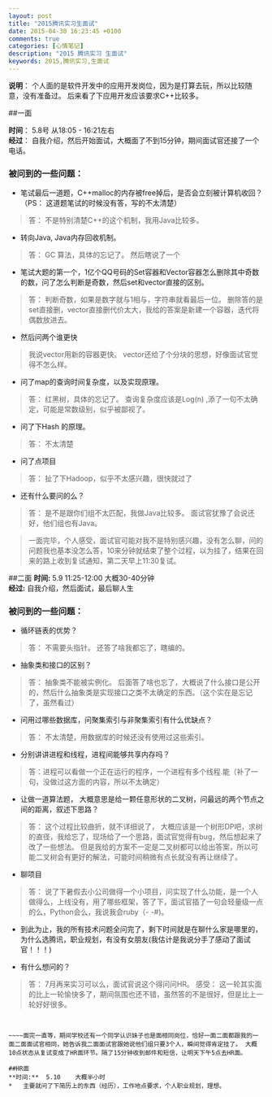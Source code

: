 ```yaml
---
layout: post
title: "2015腾讯实习生面试"
date: 2015-04-30 16:23:45 +0100
comments: true
categories: [心情笔记]
description: "2015 腾讯实习 生面试" 
keywords: 2015,腾讯实习,生面试
---
```


**说明**： 个人面的是软件开发中的应用开发岗位，因为是打算去玩，所以比较随意，没有准备过。 后来看了下应用开发应该要求C++比较多。

##一面  

**时间**： 5.8号  从18:05 - 16:21左右  
**经过**： 自我介绍，然后开始面试，大概面了不到15分钟，期间面试官还接了一个电话。  

<!--more-->
   
<h3 id="toc1.1.1">被问到的一些问题：</h3>

*   笔试最后一道题，C++malloc的内存被free掉后，是否会立刻被计算机收回？（PS： 这道题笔试的时候没有答，写的不太清楚）  


>答： 不是特别清楚C++的这个机制，我用Java比较多。


*	转向Java, Java内存回收机制。   

>答： GC  算法，具体的忘记了。 然后瞎说了一个


*	笔试大题的第一个，1亿个QQ号码的Set容器和Vector容器怎么删除其中奇数的数，问了怎么判断是奇数，然后set和vector直接的区别。 

>   答： 判断奇数，如果是数字就与1相与，字符串就看最后一位。 删除答的是set直接删，vector直接删代价太大，我给的答案是新建一个容器，迭代将偶数放进去。 

*   然后问两个谁更快   

> 我说vector用新的容器更快。 vector还给了个分块的思想，好像面试官觉得不怎么样。   

*   问了map的查询时间复杂度，以及实现原理。   

>  答： 红黑树，具体的忘记了。 查询复杂度应该是Log(n) ,添了一句不太确定，可能是常数级别，似乎被鄙视了。

*   问了下Hash 的原理。

>   答： 不太清楚

*   问了点项目   

>   答： 扯了下Hadoop，似乎不太感兴趣，很快就过了   

*   还有什么要问的么？   

>   答： 是不是跟你们组不太匹配，我做Java比较多。 面试官犹豫了会说还好，他们组也有Java。

>   一面完毕，个人感受，面试官可能对我不是特别感兴趣，没有怎么聊，问的问题我也基本没怎么答，10来分钟就结束了整个过程，以为挂了，结果在回来的路上收到复试通知，第二天早上11:30复试。

##二面
**时间:**  5.9   11:25-12:00 大概30-40分钟  
**经过:** 自我介绍，然后面试，最后聊人生  

<h3 id="toc1.1.1">被问到的一些问题：</h3>        

*   循环链表的优势？   

>   答： 不需要头指针。 还答了啥我都忘了，瞎编的。   

*   抽象类和接口的区别？   

>   答： 抽象类不能被实例化。 后面答了啥也忘了，大概说了什么接口是公开的，然后什么抽象类是实现接口之类不太确定的东西。（这个实在是忘记了，虽然看过）   

*   问用过哪些数据库，问聚集索引与非聚集索引有什么优缺点？   

>   答： 不太清楚，用数据库的时候还没有使用过这些索引。   

*   分别讲讲进程和线程，进程间能够共享内存吗？   

>   答：进程可以看做一个正在运行的程序，一个进程有多个线程.能（补了一句，没做过这方面的内容，所以不太确定）   

*   让做一道算法题， 大概意思是给一颗任意形状的二叉树，问最远的两个节点之间的距离，叙述下思路？   

>   答： 这个过程比较曲折，就不详细说了， 大概应该是一个树形DP吧，求树的直径，我给忘了，现场给了一个思路，面试官觉得有bug，然后想起来了改了一些想法。 但是我给的方案不一定是二叉树都可以给出答案，所以可能二叉树会有更好的解法，可能时间稍微有点长就没有再让继续了。   

*   聊项目   

>   答： 说了下暑假去小公司做得一个小项目，问实现了什么功能，是一个人做得么，上线没有，用了哪些框架，答了下，面试官插了一句会轻量级一点的么，Python会么，我说我会ruby（- -#)。   

*    到此为止，我的所有技术问题全问完了，剩下时间就是在聊什么家是哪里的，为什么选腾讯，职业规划，有没有女朋友(我估计是我说分手了感动了面试官！！！)   

*   有什么想问的？   

>   答： 7月再来实习可以么，面试官说这个得问问HR。
感受： 这一轮其实面的比上一轮愉快多了，期间氛围也还不错，虽然答的不是很好，但是比上一轮好好很多。

~~~~面试这个东西跟人品有很大关系，不同面试官可能问的完全不一样。   


~~~~面完一直等，期间学校还有一个同学认识妹子也是面相同岗位，恰好一面二面都跟我的一面二面面试官相同，她告诉我二面面试官跟她说他们组只要3个人，瞬间觉得肯定挂了。 大概10点状态从复试变成了HR面环节。隔了15分钟收到邮件和短信，让明天下午5点去HR面。    

##HR面  
**时间:**  5.10    大概半小时
*   主要就问了下简历上的东西（经历），工作地点要求，个人职业规划，理想。   
